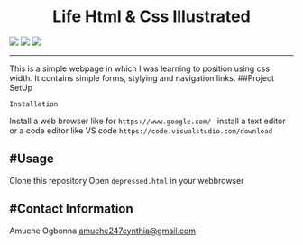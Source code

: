 
<h1 align="center">Life Html & Css Illustrated</h1>
<p>
<img src="https://img.shields.io/badge/madeby-AmucheOgbonna-<green>">
<img src="https://img.shields.io/badge/html5<blue>">
<img src="https://img.shields.io/badge/css3<blue>">
</p>

---
This is a simple webpage in which I was learning to position using css width. It contains simple forms, stylying and navigation links.
##Project SetUp
```
Installation
```
Install a web browser like for `https://www.google.com/ `
install a text editor  or a code editor like VS code `https://code.visualstudio.com/download`

#Usage
---
Clone this repository
Open `depressed.html` in your webbrowser

#Contact Information
---
Amuche Ogbonna  amuche247cynthia@gmail.com


